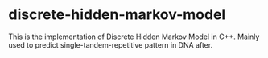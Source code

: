 # discrete-hidden-markov-model
This is the implementation of Discrete Hidden Markov Model in C++. Mainly used to predict single-tandem-repetitive pattern in DNA after.
